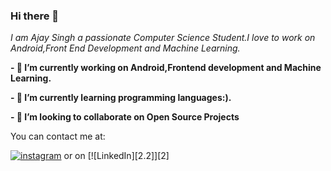 ### Hi there 👋
*I am Ajay Singh a passionate Computer Science Student.I love*
*to work on Android,Front End Development and Machine Learning.*






**- 🔭 I’m currently working on Android,Frontend development and Machine Learning.**

**- 🌱 I’m currently learning programming languages:).**

**- 👯 I’m looking to collaborate on Open Source Projects**


You can contact me at:

[![instagram][1.2]][1] or on [![LinkedIn][2.2]][2]

[1.2]:https://www.instagram.com/static/images/ico/apple-touch-icon-76x76-precomposed.png/666282be8229.png
[1]:https://www.instagram.com/_ajay_kripa




